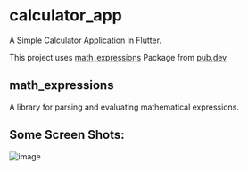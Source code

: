 # calculator_app

A Simple Calculator Application in Flutter.

This project uses <a href="https://pub.dev/packages/math_expressions">math_expressions</a> Package from <a href="https://pub.dev">pub.dev</a>
<h2>math_expressions</h2> 
A library for parsing and evaluating mathematical expressions.


## Some Screen Shots:
![image](https://user-images.githubusercontent.com/80347492/143021774-c07c55a4-af63-4efc-a99e-3ded9b531a5d.png)



